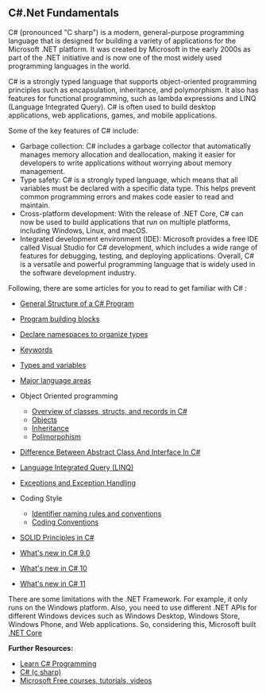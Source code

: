## C#.Net Fundamentals

C# (pronounced "C sharp") is a modern, general-purpose programming language that is designed for building a variety of applications for the Microsoft .NET platform. It was created by Microsoft in the early 2000s as part of the .NET initiative and is now one of the most widely used programming languages in the world.

C# is a strongly typed language that supports object-oriented programming principles such as encapsulation, inheritance, and polymorphism. It also has features for functional programming, such as lambda expressions and LINQ (Language Integrated Query). C# is often used to build desktop applications, web applications, games, and mobile applications.

Some of the key features of C# include: 
 - Garbage collection: C# includes a garbage collector that automatically manages memory allocation and deallocation, making it easier for developers to write applications without worrying about memory management.  
 - Type safety: C# is a strongly typed language, which means that all variables must be declared with a specific data type. This helps prevent common programming errors and makes code easier to read and maintain.  
 - Cross-platform development: With the release of .NET Core, C# can now be used to build applications that run on multiple platforms, including Windows, Linux, and macOS.  
 - Integrated development environment (IDE): Microsoft provides a free IDE called Visual Studio for C# development, which includes a wide range of features for debugging, testing, and deploying applications.
Overall, C# is a versatile and powerful programming language that is widely used in the software development industry.

Following, there are some articles for you to read to get familiar with C# :

- [General Structure of a C# Program](https://learn.microsoft.com/en-us/dotnet/csharp/fundamentals/program-structure/)

- [Program building blocks](https://learn.microsoft.com/en-us/dotnet/csharp/tour-of-csharp/program-building-blocks)

- [Declare namespaces to organize types](https://learn.microsoft.com/en-us/dotnet/csharp/fundamentals/types/namespaces)

- [Keywords](https://learn.microsoft.com/en-us/dotnet/csharp/language-reference/keywords/)

- [Types and variables](https://learn.microsoft.com/en-us/dotnet/csharp/tour-of-csharp/#types-and-variables)

- [Major language areas](https://learn.microsoft.com/en-us/dotnet/csharp/tour-of-csharp/features)

- Object Oriented programming
  - [Overview of classes, structs, and records in C#](https://learn.microsoft.com/en-us/dotnet/csharp/fundamentals/object-oriented/)
  - [Objects](https://learn.microsoft.com/en-us/dotnet/csharp/fundamentals/object-oriented/objects)
  - [Inheritance](https://learn.microsoft.com/en-us/dotnet/csharp/fundamentals/object-oriented/inheritance)
  - [Polimorpohism](https://learn.microsoft.com/en-us/dotnet/csharp/fundamentals/object-oriented/polymorphism)

- [Difference Between Abstract Class And Interface In C#](https://unstop.com/blog/difference-between-abstract-class-and-interface-in-c-sharp)

- [Language Integrated Query (LINQ)](https://learn.microsoft.com/en-us/dotnet/csharp/linq/)

- [Exceptions and Exception Handling](https://learn.microsoft.com/en-us/dotnet/csharp/fundamentals/exceptions/)

- Coding Style
  - [Identifier naming rules and conventions](https://learn.microsoft.com/en-us/dotnet/csharp/fundamentals/coding-style/identifier-names)
  - [Coding Conventions](https://learn.microsoft.com/en-us/dotnet/csharp/fundamentals/coding-style/coding-conventions)

- [SOLID Principles in C#](https://www.c-sharpcorner.com/UploadFile/damubetha/solid-principles-in-C-Sharp/)

- [What's new in C# 9.0](https://learn.microsoft.com/en-us/dotnet/csharp/whats-new/csharp-9)

- [What's new in C# 10](https://learn.microsoft.com/en-us/dotnet/csharp/whats-new/csharp-10)

- [What's new in C# 11](https://learn.microsoft.com/en-us/dotnet/csharp/whats-new/csharp-11)

There are some limitations with the .NET Framework. For example, it only runs on the Windows platform. Also, you need to use different .NET APIs for different Windows devices such as Windows Desktop, Windows Store, Windows Phone, and Web applications.
So, considering this, Microsoft built [.NET Core](https://github.com/msg-CareerPaths/csharp-training/blob/main/chapters/fundamentals-netcore.md)

**Further Resources:**
 - [Learn C# Programming](https://www.tutorialsteacher.com/csharp)
 - [C# (c sharp)](https://www.tutorialspoint.com/csharp/index.htm)
 - [Microsoft Free courses, tutorials, videos](https://dotnet.microsoft.com/en-us/learn/csharp)
